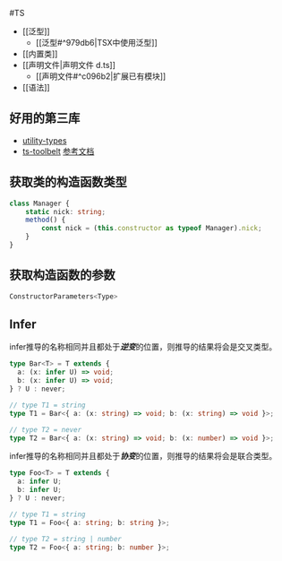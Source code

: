 #TS

+ [[泛型]]
	+ [[泛型#^979db6|TSX中使用泛型]] 
+ [[内置类]]
+ [[声明文件|声明文件 d.ts]]
	+ [[声明文件#^c096b2|扩展已有模块]]
+ [[语法]]
## 好用的第三库
+ [utility-types](https://github.com/piotrwitek/utility-types)
+ [ts-toolbelt](https://github.com/millsp/ts-toolbelt)
[参考文档](https://juejin.cn/post/7211358106629750841?utm_source=gold_browser_extension)

## 获取类的构造函数类型
```ts
class Manager {
	static nick: string;
	method() {
		const nick = (this.constructor as typeof Manager).nick;
	}
}
```

## 获取构造函数的参数
```ts
ConstructorParameters<Type>
```

## Infer
infer推导的名称相同并且都处于***逆变***的位置，则推导的结果将会是交叉类型。
```ts
type Bar<T> = T extends {
  a: (x: infer U) => void;
  b: (x: infer U) => void;
} ? U : never;

// type T1 = string
type T1 = Bar<{ a: (x: string) => void; b: (x: string) => void }>;

// type T2 = never
type T2 = Bar<{ a: (x: string) => void; b: (x: number) => void }>;
```
infer推导的名称相同并且都处于***协变***的位置，则推导的结果将会是联合类型。
```ts
type Foo<T> = T extends {
  a: infer U;
  b: infer U;
} ? U : never;

// type T1 = string
type T1 = Foo<{ a: string; b: string }>;

// type T2 = string | number
type T2 = Foo<{ a: string; b: number }>;
```